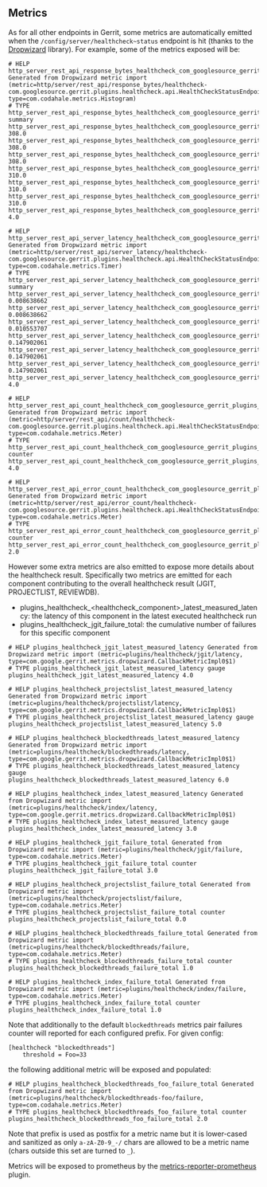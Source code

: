 ## Metrics

As for all other endpoints in Gerrit, some metrics are automatically emitted when the  `/config/server/healthcheck~status`
endpoint is hit (thanks to the [Dropwizard](https://metrics.dropwizard.io/3.1.0/manual/core/) library).
For example, some of the metrics exposed will be:

```
# HELP http_server_rest_api_response_bytes_healthcheck_com_googlesource_gerrit_plugins_healthcheck_api_HealthCheckStatusEndpoint Generated from Dropwizard metric import (metric=http/server/rest_api/response_bytes/healthcheck-com.googlesource.gerrit.plugins.healthcheck.api.HealthCheckStatusEndpoint, type=com.codahale.metrics.Histogram)
# TYPE http_server_rest_api_response_bytes_healthcheck_com_googlesource_gerrit_plugins_healthcheck_api_HealthCheckStatusEndpoint summary
http_server_rest_api_response_bytes_healthcheck_com_googlesource_gerrit_plugins_healthcheck_api_HealthCheckStatusEndpoint{quantile="0.5",} 308.0
http_server_rest_api_response_bytes_healthcheck_com_googlesource_gerrit_plugins_healthcheck_api_HealthCheckStatusEndpoint{quantile="0.75",} 308.0
http_server_rest_api_response_bytes_healthcheck_com_googlesource_gerrit_plugins_healthcheck_api_HealthCheckStatusEndpoint{quantile="0.95",} 308.0
http_server_rest_api_response_bytes_healthcheck_com_googlesource_gerrit_plugins_healthcheck_api_HealthCheckStatusEndpoint{quantile="0.98",} 310.0
http_server_rest_api_response_bytes_healthcheck_com_googlesource_gerrit_plugins_healthcheck_api_HealthCheckStatusEndpoint{quantile="0.99",} 310.0
http_server_rest_api_response_bytes_healthcheck_com_googlesource_gerrit_plugins_healthcheck_api_HealthCheckStatusEndpoint{quantile="0.999",} 310.0
http_server_rest_api_response_bytes_healthcheck_com_googlesource_gerrit_plugins_healthcheck_api_HealthCheckStatusEndpoint_count 4.0

# HELP http_server_rest_api_server_latency_healthcheck_com_googlesource_gerrit_plugins_healthcheck_api_HealthCheckStatusEndpoint Generated from Dropwizard metric import (metric=http/server/rest_api/server_latency/healthcheck-com.googlesource.gerrit.plugins.healthcheck.api.HealthCheckStatusEndpoint, type=com.codahale.metrics.Timer)
# TYPE http_server_rest_api_server_latency_healthcheck_com_googlesource_gerrit_plugins_healthcheck_api_HealthCheckStatusEndpoint summary
http_server_rest_api_server_latency_healthcheck_com_googlesource_gerrit_plugins_healthcheck_api_HealthCheckStatusEndpoint{quantile="0.5",} 0.008638662
http_server_rest_api_server_latency_healthcheck_com_googlesource_gerrit_plugins_healthcheck_api_HealthCheckStatusEndpoint{quantile="0.75",} 0.008638662
http_server_rest_api_server_latency_healthcheck_com_googlesource_gerrit_plugins_healthcheck_api_HealthCheckStatusEndpoint{quantile="0.95",} 0.010553707
http_server_rest_api_server_latency_healthcheck_com_googlesource_gerrit_plugins_healthcheck_api_HealthCheckStatusEndpoint{quantile="0.98",} 0.147902061
http_server_rest_api_server_latency_healthcheck_com_googlesource_gerrit_plugins_healthcheck_api_HealthCheckStatusEndpoint{quantile="0.99",} 0.147902061
http_server_rest_api_server_latency_healthcheck_com_googlesource_gerrit_plugins_healthcheck_api_HealthCheckStatusEndpoint{quantile="0.999",} 0.147902061
http_server_rest_api_server_latency_healthcheck_com_googlesource_gerrit_plugins_healthcheck_api_HealthCheckStatusEndpoint_count 4.0

# HELP http_server_rest_api_count_healthcheck_com_googlesource_gerrit_plugins_healthcheck_api_HealthCheckStatusEndpoint_total Generated from Dropwizard metric import (metric=http/server/rest_api/count/healthcheck-com.googlesource.gerrit.plugins.healthcheck.api.HealthCheckStatusEndpoint, type=com.codahale.metrics.Meter)
# TYPE http_server_rest_api_count_healthcheck_com_googlesource_gerrit_plugins_healthcheck_api_HealthCheckStatusEndpoint_total counter
http_server_rest_api_count_healthcheck_com_googlesource_gerrit_plugins_healthcheck_api_HealthCheckStatusEndpoint_total 4.0

# HELP http_server_rest_api_error_count_healthcheck_com_googlesource_gerrit_plugins_healthcheck_api_HealthCheckStatusEndpoint_500_total Generated from Dropwizard metric import (metric=http/server/rest_api/error_count/healthcheck-com.googlesource.gerrit.plugins.healthcheck.api.HealthCheckStatusEndpoint/500, type=com.codahale.metrics.Meter)
# TYPE http_server_rest_api_error_count_healthcheck_com_googlesource_gerrit_plugins_healthcheck_api_HealthCheckStatusEndpoint_500_total counter
http_server_rest_api_error_count_healthcheck_com_googlesource_gerrit_plugins_healthcheck_api_HealthCheckStatusEndpoint_500_total 2.0
```

However some extra metrics are also emitted to expose more details about the healthcheck result.
Specifically two metrics are emitted for each component contributing to the overall healthcheck result (JGIT, PROJECTLIST, REVIEWDB).
* plugins_healthcheck_<healthcheck_component>_latest_measured_latency: the latency of this component in the latest executed healthcheck run
* plugins_healthcheck_jgit_failure_total: the cumulative number of failures for this specific component

```
# HELP plugins_healthcheck_jgit_latest_measured_latency Generated from Dropwizard metric import (metric=plugins/healthcheck/jgit/latency, type=com.google.gerrit.metrics.dropwizard.CallbackMetricImpl0$1)
# TYPE plugins_healthcheck_jgit_latest_measured_latency gauge
plugins_healthcheck_jgit_latest_measured_latency 4.0

# HELP plugins_healthcheck_projectslist_latest_measured_latency Generated from Dropwizard metric import (metric=plugins/healthcheck/projectslist/latency, type=com.google.gerrit.metrics.dropwizard.CallbackMetricImpl0$1)
# TYPE plugins_healthcheck_projectslist_latest_measured_latency gauge
plugins_healthcheck_projectslist_latest_measured_latency 5.0

# HELP plugins_healthcheck_blockedthreads_latest_measured_latency Generated from Dropwizard metric import (metric=plugins/healthcheck/blockedthreads/latency, type=com.google.gerrit.metrics.dropwizard.CallbackMetricImpl0$1)
# TYPE plugins_healthcheck_blockedthreads_latest_measured_latency gauge
plugins_healthcheck_blockedthreads_latest_measured_latency 6.0

# HELP plugins_healthcheck_index_latest_measured_latency Generated from Dropwizard metric import (metric=plugins/healthcheck/index/latency, type=com.google.gerrit.metrics.dropwizard.CallbackMetricImpl0$1)
# TYPE plugins_healthcheck_index_latest_measured_latency gauge
plugins_healthcheck_index_latest_measured_latency 3.0

# HELP plugins_healthcheck_jgit_failure_total Generated from Dropwizard metric import (metric=plugins/healthcheck/jgit/failure, type=com.codahale.metrics.Meter)
# TYPE plugins_healthcheck_jgit_failure_total counter
plugins_healthcheck_jgit_failure_total 3.0

# HELP plugins_healthcheck_projectslist_failure_total Generated from Dropwizard metric import (metric=plugins/healthcheck/projectslist/failure, type=com.codahale.metrics.Meter)
# TYPE plugins_healthcheck_projectslist_failure_total counter
plugins_healthcheck_projectslist_failure_total 0.0

# HELP plugins_healthcheck_blockedthreads_failure_total Generated from Dropwizard metric import (metric=plugins/healthcheck/blockedthreads/failure, type=com.codahale.metrics.Meter)
# TYPE plugins_healthcheck_blockedthreads_failure_total counter
plugins_healthcheck_blockedthreads_failure_total 1.0

# HELP plugins_healthcheck_index_failure_total Generated from Dropwizard metric import (metric=plugins/healthcheck/index/failure, type=com.codahale.metrics.Meter)
# TYPE plugins_healthcheck_index_failure_total counter
plugins_healthcheck_index_failure_total 1.0
```

Note that additionally to the default `blockedthreads` metrics pair failures counter will reported for
each configured prefix. For given config:

```
[healthcheck "blockedthreads"]
    threshold = Foo=33
```

the following additional metric will be exposed and populated:

```
# HELP plugins_healthcheck_blockedthreads_foo_failure_total Generated from Dropwizard metric import (metric=plugins/healthcheck/blockedthreads-foo/failure, type=com.codahale.metrics.Meter)
# TYPE plugins_healthcheck_blockedthreads_foo_failure_total counter
plugins_healthcheck_blockedthreads_foo_failure_total 2.0
```

Note that prefix is used as postfix for a metric name but it is lower-cased and sanitized as only
`a-zA-Z0-9_-/` chars are allowed to be a metric name (chars outside this set are turned to `_`).

Metrics will be exposed to prometheus by the [metrics-reporter-prometheus](https://gerrit.googlesource.com/plugins/metrics-reporter-prometheus/) plugin.
